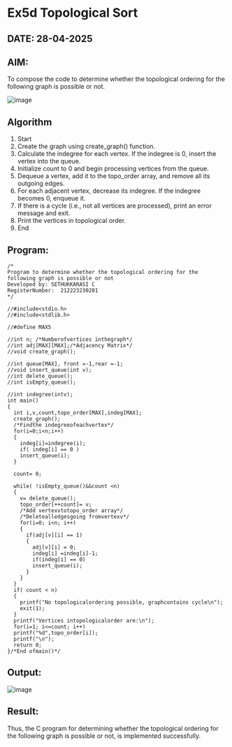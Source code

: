 # Ex5d Topological Sort
## DATE: 28-04-2025
## AIM:
To compose the code to determine whether the topological ordering for the following graph is possible or not.

![image](https://github.com/user-attachments/assets/c74a7111-9b59-475c-aad4-9baf23d50ec0)


## Algorithm
1.	Start
2.	Create the graph using create_graph() function.
3.	Calculate the indegree for each vertex. If the indegree is 0, insert the vertex into the queue.
4.	Initialize count to 0 and begin processing vertices from the queue.
5.	Dequeue a vertex, add it to the topo_order array, and remove all its outgoing edges.
6.	For each adjacent vertex, decrease its indegree. If the indegree becomes 0, enqueue it.
7.	If there is a cycle (i.e., not all vertices are processed), print an error message and exit.
8.	Print the vertices in topological order.
9.	End

## Program:
```
/*
Program to determine whether the topological ordering for the following graph is possible or not
Developed by: SETHUKKARASI C
RegisterNumber:  212223230201
*/
```

```
//#include<stdio.h>
//#include<stdlib.h>

//#define MAX5

//int n; /*Numberofvertices inthegraph*/
//int adj[MAX][MAX];/*Adjacency Matrix*/
//void create_graph();

//int queue[MAX], front =-1,rear =-1;
//void insert_queue(int v);
//int delete_queue();
//int isEmpty_queue();

//int indegree(intv);
int main()
{
  int i,v,count,topo_order[MAX],indeg[MAX];
  create_graph();
  /*Findthe indegreeofeachvertex*/
  for(i=0;i<n;i++)
  {
    indeg[i]=indegree(i);
    if( indeg[i] == 0 )
    insert_queue(i);
  }
  
  count= 0;
  
  while( !isEmpty_queue()&&count <n)
  {
    v= delete_queue();
    topo_order[++count]= v;
    /*Add vertexvtotopo_order array*/
    /*Deletealledgesgoing fromvertexv*/
    for(i=0; i<n; i++)
    {
      if(adj[v][i] == 1)
      {
        adj[v][i] = 0;
        indeg[i] =indeg[i]-1;
        if(indeg[i] == 0)
        insert_queue(i);
      }
    }
  }
  if( count < n)
  {
    printf("No topologicalordering possible, graphcontains cycle\n");
    exit(1);
  }
  printf("Vertices intopologicalorder are:\n");
  for(i=1; i<=count; i++)
  printf("%d",topo_order[i]);
  printf("\n");
  return 0;
}/*End ofmain()*/
```

## Output:

![image](https://github.com/user-attachments/assets/42403853-194b-47b9-bec0-a564f12848b3)


## Result:
Thus, the C program for determining whether the topological ordering for the following graph is possible or not, is implemented successfully.
